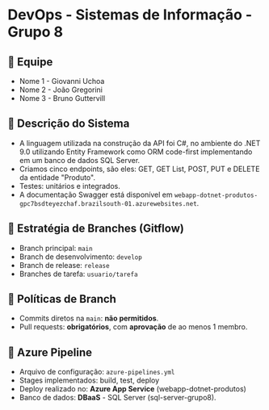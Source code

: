 # DevOps - Sistemas de Informação - Grupo 8

## 👥 Equipe
- Nome 1 - Giovanni Uchoa
- Nome 2 - João Gregorini
- Nome 3 - Bruno Guttervill

## 👥 Descrição do Sistema
- A linguagem utilizada na construção da API foi C#, no ambiente do .NET 9.0 utilizando Entity Framework como ORM code-first implementando em um banco de dados SQL Server.
- Criamos cinco endpoints, são eles: GET, GET List, POST, PUT e DELETE da entidade "Produto".
- Testes: unitários e integrados.
- A documentação Swagger está disponível em `webapp-dotnet-produtos-gpc7bsdteyezchaf.brazilsouth-01.azurewebsites.net`.

## 👥 Estratégia de Branches (Gitflow)
- Branch principal: `main`
- Branch de desenvolvimento: `develop`
- Branch de release: `release`
- Branches de tarefa: `usuario/tarefa`

## 👥 Políticas de Branch
- Commits diretos na `main`: **não permitidos**.
- Pull requests: **obrigatórios**, com **aprovação** de ao menos 1 membro.

## 👥 Azure Pipeline
- Arquivo de configuração: `azure-pipelines.yml`
- Stages implementados: build, test, deploy
- Deploy realizado no: **Azure App Service** (webapp-dotnet-produtos)
- Banco de dados: **DBaaS** - SQL Server (sql-server-grupo8).
